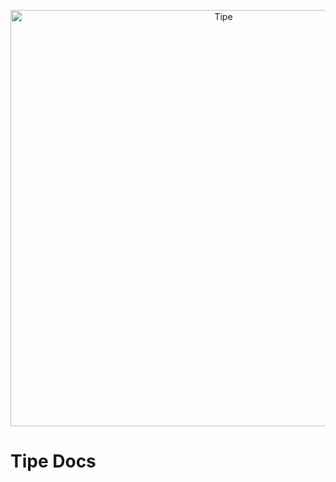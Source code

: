 <p align="center">
  <a href="https://tipe.io">
    <img width="666" alt="Tipe" src="https://user-images.githubusercontent.com/1016365/39883434-bdd481f4-543b-11e8-9a33-25ae3133ce53.png">
  </a>
</p>

# Tipe Docs

